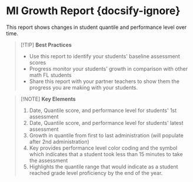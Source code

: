# MI Growth Report {docsify-ignore}

This report shows changes in student quantile and performance level over time.

> [!TIP] **Best Practices**
> - Use this report to identify your students' baseline assessment scores
> - Progress monitor your students' growth in comparison with other math FL students
> - Share this report with your partner teachers to show them the progress you are making with your students.


> [!NOTE] **Key Elements**
> 1. Date, Quantile score, and performance level for students' 1st assessment
> 2. Date, Quantile score, and performance level for students' latest assessment
> 3. Growth in quantile from first to last administration (will populate after 2nd administration)
> 4. Key provides performance level color coding and the symbol which indicates that a student took less than 15 minutes to take the assessment
> 5. Highlights the quantile range that would indicate as a student reached grade level proficiency by the end of the year.
